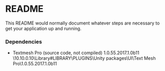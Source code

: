 # README #

This README would normally document whatever steps are necessary to get your application up and running.

### Dependencies ###

* Textmesh Pro (source code, not compiled) 1.0.55.2017.1.0b11
\\10.10.0.10\Library\#LIBRARY\PLUGINS\Unity packages\UI\Text Mesh Pro\1.0.55.2017.1.0b11